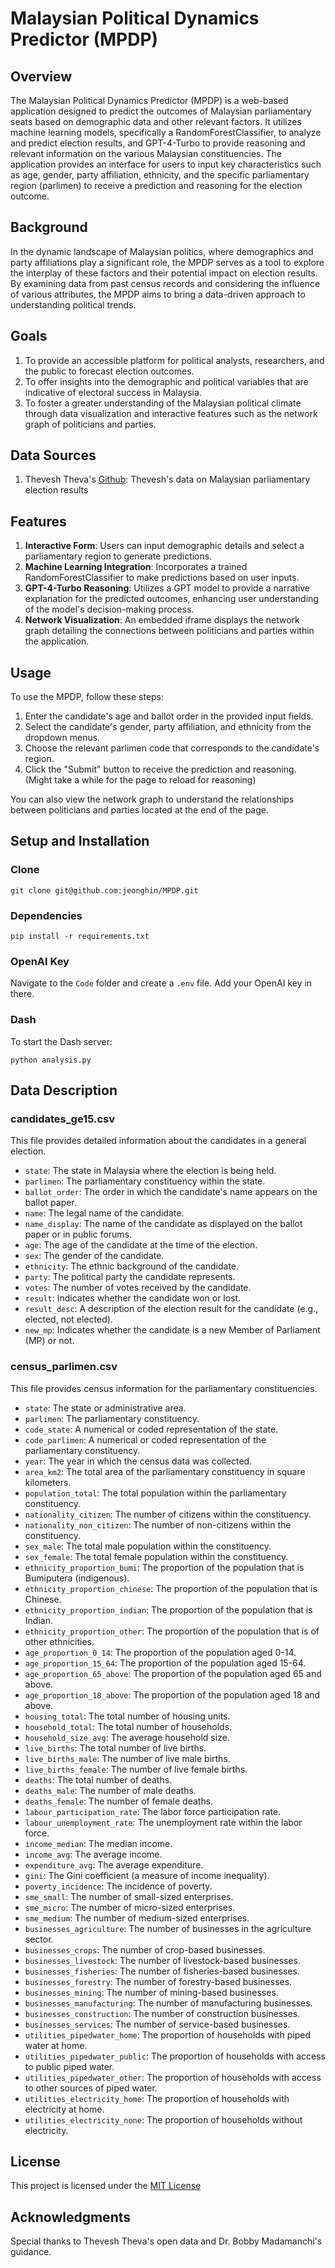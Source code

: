 # Malaysian Political Dynamics Predictor (MPDP)

## Overview
The Malaysian Political Dynamics Predictor (MPDP) is a web-based application designed to predict the outcomes of Malaysian parliamentary seats based on demographic data and other relevant factors. It utilizes machine learning models, specifically a RandomForestClassifier, to analyze and predict election results, and GPT-4-Turbo to provide reasoning and relevant information on the various Malaysian constituencies. The application provides an interface for users to input key characteristics such as age, gender, party affiliation, ethnicity, and the specific parliamentary region (parlimen) to receive a prediction and reasoning for the election outcome. 

## Background
In the dynamic landscape of Malaysian politics, where demographics and party affiliations play a significant role, the MPDP serves as a tool to explore the interplay of these factors and their potential impact on election results. By examining data from past census records and considering the influence of various attributes, the MPDP aims to bring a data-driven approach to understanding political trends.

## Goals
1. To provide an accessible platform for political analysts, researchers, and the public to forecast election outcomes.
2. To offer insights into the demographic and political variables that are indicative of electoral success in Malaysia.
3. To foster a greater understanding of the Malaysian political climate through data visualization and interactive features such as the network graph of politicians and parties.

## Data Sources
1. Thevesh Theva's [Github](https://github.com/Thevesh/analysis-election-msia): Thevesh's data on Malaysian parliamentary election results

## Features
1. __Interactive Form__: Users can input demographic details and select a parliamentary region to generate predictions.
2. __Machine Learning Integration__: Incorporates a trained RandomForestClassifier to make predictions based on user inputs.
3. __GPT-4-Turbo Reasoning__: Utilizes a GPT model to provide a narrative explanation for the predicted outcomes, enhancing user understanding of the model's decision-making process.
4. __Network Visualization__: An embedded iframe displays the network graph detailing the connections between politicians and parties within the application.

## Usage

To use the MPDP, follow these steps:

1. Enter the candidate's age and ballot order in the provided input fields.
2. Select the candidate's gender, party affiliation, and ethnicity from the dropdown menus.
3. Choose the relevant parlimen code that corresponds to the candidate's region.
4. Click the "Submit" button to receive the prediction and reasoning. (Might take a while for the page to reload for reasoning)

You can also view the network graph to understand the relationships between politicians and parties located at the end of the page.

## Setup and Installation

### Clone
`git clone git@github.com:jeonghin/MPDP.git`

### Dependencies
`pip install -r requirements.txt`

### OpenAI Key

Navigate to the `Code` folder and create a `.env` file. Add your OpenAI key in there.

### Dash

To start the Dash server: 

`python analysis.py`

## Data Description

### candidates_ge15.csv

This file provides detailed information about the candidates in a general election.

- `state`: The state in Malaysia where the election is being held.
- `parlimen`: The parliamentary constituency within the state.
- `ballot_order`: The order in which the candidate's name appears on the ballot paper.
- `name`: The legal name of the candidate.
- `name_display`: The name of the candidate as displayed on the ballot paper or in public forums.
- `age`: The age of the candidate at the time of the election.
- `sex`: The gender of the candidate.
- `ethnicity`: The ethnic background of the candidate.
- `party`: The political party the candidate represents.
- `votes`: The number of votes received by the candidate.
- `result`: Indicates whether the candidate won or lost.
- `result_desc`: A description of the election result for the candidate (e.g., elected, not elected).
- `new_mp`: Indicates whether the candidate is a new Member of Parliament (MP) or not.

### census_parlimen.csv

This file provides census information for the parliamentary constituencies.

- `state`: The state or administrative area.
- `parlimen`: The parliamentary constituency.
- `code_state`: A numerical or coded representation of the state.
- `code_parlimen`: A numerical or coded representation of the parliamentary constituency.
- `year`: The year in which the census data was collected.
- `area_km2`: The total area of the parliamentary constituency in square kilometers.
- `population_total`: The total population within the parliamentary constituency.
- `nationality_citizen`: The number of citizens within the constituency.
- `nationality_non_citizen`: The number of non-citizens within the constituency.
- `sex_male`: The total male population within the constituency.
- `sex_female`: The total female population within the constituency.
- `ethnicity_proportion_bumi`: The proportion of the population that is Bumiputera (indigenous).
- `ethnicity_proportion_chinese`: The proportion of the population that is Chinese.
- `ethnicity_proportion_indian`: The proportion of the population that is Indian.
- `ethnicity_proportion_other`: The proportion of the population that is of other ethnicities.
- `age_proportion_0_14`: The proportion of the population aged 0-14.
- `age_proportion_15_64`: The proportion of the population aged 15-64.
- `age_proportion_65_above`: The proportion of the population aged 65 and above.
- `age_proportion_18_above`: The proportion of the population aged 18 and above.
- `housing_total`: The total number of housing units.
- `household_total`: The total number of households.
- `household_size_avg`: The average household size.
- `live_births`: The total number of live births.
- `live_births_male`: The number of live male births.
- `live_births_female`: The number of live female births.
- `deaths`: The total number of deaths.
- `deaths_male`: The number of male deaths.
- `deaths_female`: The number of female deaths.
- `labour_participation_rate`: The labor force participation rate.
- `labour_unemployment_rate`: The unemployment rate within the labor force.
- `income_median`: The median income.
- `income_avg`: The average income.
- `expenditure_avg`: The average expenditure.
- `gini`: The Gini coefficient (a measure of income inequality).
- `poverty_incidence`: The incidence of poverty.
- `sme_small`: The number of small-sized enterprises.
- `sme_micro`: The number of micro-sized enterprises.
- `sme_medium`: The number of medium-sized enterprises.
- `businesses_agriculture`: The number of businesses in the agriculture sector.
- `businesses_crops`: The number of crop-based businesses.
- `businesses_livestock`: The number of livestock-based businesses.
- `businesses_fisheries`: The number of fisheries-based businesses.
- `businesses_forestry`: The number of forestry-based businesses.
- `businesses_mining`: The number of mining-based businesses.
- `businesses_manufacturing`: The number of manufacturing businesses.
- `businesses_construction`: The number of construction businesses.
- `businesses_services`: The number of service-based businesses.
- `utilities_pipedwater_home`: The proportion of households with piped water at home.
- `utilities_pipedwater_public`: The proportion of households with access to public piped water.
- `utilities_pipedwater_other`: The proportion of households with access to other sources of piped water.
- `utilities_electricity_home`: The proportion of households with electricity at home.
- `utilities_electricity_none`: The proportion of households without electricity.


## License
This project is licensed under the [MIT License](LICENSE)

## Acknowledgments
Special thanks to Thevesh Theva's open data and Dr. Bobby Madamanchi's guidance.